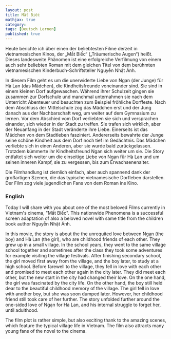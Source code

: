 ```yaml
---
layout: post
title: Mắt Biếc
mathjax: true
category:
tags: [Deutsch Lernen]
published: true
---
```


Heute berichte ich über einen der beliebtesten Filme derzeit in vietnamesischen Kinos, der „Mắt Biếc“ („Träumerische Augen“) heißt. Dieses landesweite Phänomen ist eine erfolgreiche Verfilmung von einem auch sehr beliebten Roman mit dem gleichen Titel von dem berühmten vietnamesischen Kinderbuch-Schriftsteller Nguyễn Nhật Ánh.

In diesem Film geht es um die unerwiderte Liebe von Ngạn (der Junge) für Hà Lan (das Mädchen), die Kindheitsfreunde voneinander sind. Sie sind in einem kleinen Dorf aufgewaschen. Während ihrer Schulzeit gingen sie zusammen zur Dorfschule und manchmal unternahmen sie nach dem Unterricht Abenteuer und besuchten zum Beispiel fröhliche Dorffeste. Nach dem Abschluss der Mittelschule zog das Mädchen erst und der Jung danach aus der Nachbarschaft weg, um weiter auf dem Gymnasium zu lernen. Vor dem Abschied vom Dorf verliebten sie sich und versprachen einander, sich wieder in der Stadt zu treffen. Sie trafen sich wirklich, aber der Neuanfang in der Stadt veränderte ihre Liebe. Einerseits ist das Mädchen von dem Stadtleben fasziniert. Andererseits bewahrte der Junge seine schöne Kindheit aus dem Dorf noch tief im Gedächtnis. Das Mädchen verliebte sich in einen Anderen, aber sie wurde bald zurückgelassen. Trotzdem kümmerte ihr Kindheitsfreund Ngan sich weiter um sie. Die Story entfaltet sich weiter um die einseitige Liebe von Ngạn für Hà Lan und um seinen inneren Kampf, sie zu vergessen, bis zum Erwachsenenalter.

Die Filmhandlung ist ziemlich einfach, aber auch spannend dank der großartigen Szenen, die das typische vietnamesische Dorfleben darstellen. Der Film zog viele jugendlichen Fans von dem Roman ins Kino.

### English

Today I will share with you about one of the most beloved Films currently in Vietnam's cinema, "Mắt Biếc". This nationwide Phenomena is a successful screen adaptation of also a beloved novel with same title from the children book author Nguyễn Nhật Ánh.

In this movie, the story is about the the unrequited love between Ngạn (the boy) and Hà Lan (the girl), who are childhood friends of each other. They grew up in a small village. In the school years, they went to the same village school together and sometimes after the class they took some adventures for example visiting the village festivals. After finishing secondary school, the girl moved first away from the village, and the boy later, to study at a high school. Before farewell to the village, they fell in love with each other and promised to meet each other again in the city later. They did meet each other, but the new start in the city had changed their love. On the one hand, the girl was fascinated by the city life. On the other hand, the boy still held dear to the beautiful childhood memory of the village. The girl fell in love with another boy, but she was soon dumped later. However, her childhood friend still took care of her further. The story unfolded further around the one-sided love of Ngạn for Hà Lan, and his internal struggle to forget her, until adulthood.

The film plot is rather simple, but also exciting thank to the amazing scenes, which feature the typical village life in Vietnam. The film also attracts many young fans of the novel to the cinema.